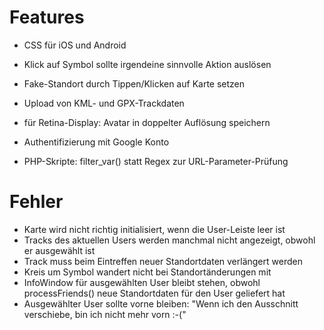 Features
========

 * CSS für iOS und Android
 * Klick auf Symbol sollte irgendeine sinnvolle Aktion auslösen
 * Fake-Standort durch Tippen/Klicken auf Karte setzen
 * Upload von KML- und GPX-Trackdaten
 * für Retina-Display: Avatar in doppelter Auflösung speichern
 * Authentifizierung mit Google Konto

 * PHP-Skripte: filter_var() statt Regex zur URL-Parameter-Prüfung

Fehler
======
 
 * Karte wird nicht richtig initialisiert, wenn die User-Leiste leer ist
 * Tracks des aktuellen Users werden manchmal nicht angezeigt, obwohl er ausgewählt ist
 * Track muss beim Eintreffen neuer Standortdaten verlängert werden
 * Kreis um Symbol wandert nicht bei Standortänderungen mit
 * InfoWindow für ausgewählten User bleibt stehen, obwohl processFriends() neue Standortdaten für den User geliefert hat
 * Ausgewählter User sollte vorne bleiben: "Wenn ich den Ausschnitt verschiebe, bin ich nicht mehr vorn :-("
